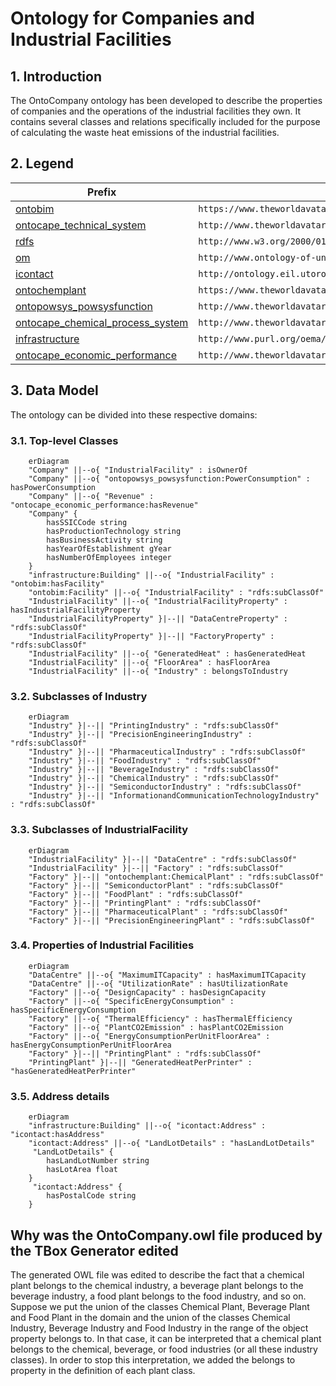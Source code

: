 # Ontology for Companies and Industrial Facilities
## 1. Introduction
The OntoCompany ontology has been developed to describe the properties of companies and the operations of the industrial facilities they own. It contains several classes and relations specifically included for the purpose of calculating the waste heat emissions of the industrial facilities.

## 2. Legend
| Prefix                                                                                                                  | Namespace                                           |
|---------------------------------------------------------------------------------------------------------------------------|--------------------------------------------------------------|
| [ontobim](https://github.com/cambridge-cares/TheWorldAvatar/tree/main/JPS_Ontology/ontology/ontobim)                      | `https://www.theworldavatar.com/kg/ontobim/` |
| [ontocape_technical_system](https://github.com/cambridge-cares/TheWorldAvatar/blob/main/JPS_Ontology/ontology/ontocape/upper_level/technical_system.owl) | `http://www.theworldavatar.com/ontology/ontocape/upper_level/technical_system.owl#`     |
| [rdfs](https://www.w3.org/TR/rdf12-schema/)                      | `http://www.w3.org/2000/01/rdf-schema#` |
| [om](https://github.com/HajoRijgersberg/OM)                      | `http://www.ontology-of-units-of-measure.org/resource/om-2/` |
| [icontact](http://ontology.eil.utoronto.ca/icontact.html)                      | `http://ontology.eil.utoronto.ca/icontact.owl#` |
| [ontochemplant](https://github.com/cambridge-cares/TheWorldAvatar/tree/main/JPS_Ontology/ontology/ontochemplant)                      | `https://www.theworldavatar.com/kg/ontochemplant/` |
| [ontopowsys_powsysfunction](https://github.com/cambridge-cares/TheWorldAvatar/blob/main/JPS_Ontology/ontology/ontopowsys/PowSysFunction.owl) | `http://www.theworldavatar.com/kg/ontopowsys/powsysfunction/` | 
| [ontocape_chemical_process_system](https://github.com/cambridge-cares/TheWorldAvatar/tree/main/JPS_Ontology/ontology/ontocape/chemical_process_system/CPS_realization/plant.owl) | `http://www.theworldavatar.com/ontology/ontocape/chemicalprocesssystem/cpsrealization/plant/` |
| [infrastructure](https://innoweb.mondragon.edu/ontologies/oema/infrastructure/1.1/index-en.html) | `http://www.purl.org/oema/infrastructure/` |
| [ontocape_economic_performance](https://github.com/cambridge-cares/TheWorldAvatar/blob/main/JPS_Ontology/ontology/ontocape/chemical_process_system/CPS_performance/economic_performance.owl) | `http://www.theworldavatar.com/kg/ontocape/chemicalprocesssystem/cpsperformance/economicperformance/hasRevenue` | 

## 3. Data Model
The ontology can be divided into these respective domains:

### 3.1. Top-level Classes

```mermaid
    erDiagram
    "Company" ||--o{ "IndustrialFacility" : isOwnerOf
    "Company" ||--o{ "ontopowsys_powsysfunction:PowerConsumption" : hasPowerConsumption
    "Company" ||--o{ "Revenue" : "ontocape_economic_performance:hasRevenue"
    "Company" {
        hasSSICCode string
        hasProductionTechnology string
        hasBusinessActivity string
        hasYearOfEstablishment gYear
        hasNumberOfEmployees integer
    }
    "infrastructure:Building" ||--o{ "IndustrialFacility" : "ontobim:hasFacility"
    "ontobim:Facility" ||--o{ "IndustrialFacility" : "rdfs:subClassOf"
    "IndustrialFacility" ||--o{ "IndustrialFacilityProperty" : hasIndustrialFacilityProperty
    "IndustrialFacilityProperty" }|--|| "DataCentreProperty" : "rdfs:subClassOf"
    "IndustrialFacilityProperty" }|--|| "FactoryProperty" : "rdfs:subClassOf"
    "IndustrialFacility" ||--o{ "GeneratedHeat" : hasGeneratedHeat
    "IndustrialFacility" ||--o{ "FloorArea" : hasFloorArea
    "IndustrialFacility" ||--o{ "Industry" : belongsToIndustry
```

### 3.2. Subclasses of Industry

```mermaid
    erDiagram
    "Industry" }|--|| "PrintingIndustry" : "rdfs:subClassOf"
    "Industry" }|--|| "PrecisionEngineeringIndustry" : "rdfs:subClassOf"
    "Industry" }|--|| "PharmaceuticalIndustry" : "rdfs:subClassOf"
    "Industry" }|--|| "FoodIndustry" : "rdfs:subClassOf"
    "Industry" }|--|| "BeverageIndustry" : "rdfs:subClassOf"
    "Industry" }|--|| "ChemicalIndustry" : "rdfs:subClassOf"
    "Industry" }|--|| "SemiconductorIndustry" : "rdfs:subClassOf"
    "Industry" }|--|| "InformationandCommunicationTechnologyIndustry" : "rdfs:subClassOf"
```

### 3.3. Subclasses of IndustrialFacility

```mermaid
    erDiagram
    "IndustrialFacility" }|--|| "DataCentre" : "rdfs:subClassOf"
    "IndustrialFacility" }|--|| "Factory" : "rdfs:subClassOf"
    "Factory" }|--|| "ontochemplant:ChemicalPlant" : "rdfs:subClassOf"
    "Factory" }|--|| "SemiconductorPlant" : "rdfs:subClassOf"
    "Factory" }|--|| "FoodPlant" : "rdfs:subClassOf"
    "Factory" }|--|| "PrintingPlant" : "rdfs:subClassOf"
    "Factory" }|--|| "PharmaceuticalPlant" : "rdfs:subClassOf"
    "Factory" }|--|| "PrecisionEngineeringPlant" : "rdfs:subClassOf"
```



### 3.4. Properties of Industrial Facilities

```mermaid
    erDiagram
    "DataCentre" ||--o{ "MaximumITCapacity" : hasMaximumITCapacity
    "DataCentre" ||--o{ "UtilizationRate" : hasUtilizationRate
    "Factory" ||--o{ "DesignCapacity" : hasDesignCapacity
    "Factory" ||--o{ "SpecificEnergyConsumption" : hasSpecificEnergyConsumption
    "Factory" ||--o{ "ThermalEfficiency" : hasThermalEfficiency
    "Factory" ||--o{ "PlantCO2Emission" : hasPlantCO2Emission
    "Factory" ||--o{ "EnergyConsumptionPerUnitFloorArea" : hasEnergyConsumptionPerUnitFloorArea
    "Factory" }|--|| "PrintingPlant" : "rdfs:subClassOf"
    "PrintingPlant" }|--|| "GeneratedHeatPerPrinter" : "hasGeneratedHeatPerPrinter"
```

### 3.5. Address details

```mermaid
    erDiagram
    "infrastructure:Building" ||--o{ "icontact:Address" : "icontact:hasAddress"
    "icontact:Address" ||--o{ "LandLotDetails" : "hasLandLotDetails"
     "LandLotDetails" {
        hasLandLotNumber string
        hasLotArea float
    }
     "icontact:Address" {
        hasPostalCode string
    }

```


## Why was the OntoCompany.owl file produced by the TBox Generator edited ##

The generated OWL file was edited to describe the fact that a chemical plant belongs to the chemical industry, a beverage plant belongs to the beverage industry, a food plant belongs to the food industry, and so on. Suppose we put the union of the classes Chemical Plant, Beverage Plant and Food Plant in the domain and the union of the classes Chemical Industry, Beverage Industry and Food Industry in the range of the object property belongs to. In that case, it can be interpreted that a chemical plant belongs to the chemical, beverage, or food industries (or all these industry classes). In order to stop this interpretation, we added the belongs to property in the definition of each plant class.
